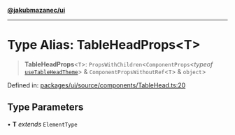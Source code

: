 [**@jakubmazanec/ui**](../README.md)

---

# Type Alias: TableHeadProps\<T\>

> **TableHeadProps**\<`T`\>: `PropsWithChildren`\<`ComponentProps`\<_typeof_
> [`useTableHeadTheme`](../functions/useTableHeadTheme.md)\> & `ComponentPropsWithoutRef`\<`T`\> &
> `object`\>

Defined in:
[packages/ui/source/components/TableHead.ts:20](https://github.com/jakubmazanec/tools/blob/797379ce98752dc838b82c8398e04d90c58ce9e7/packages/ui/source/components/TableHead.ts#L20)

## Type Parameters

• **T** _extends_ `ElementType`
